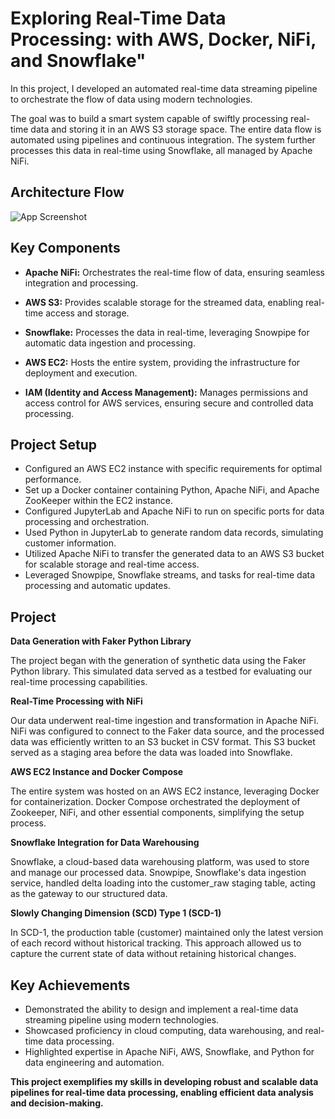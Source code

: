 
# Exploring Real-Time Data Processing: with AWS, Docker, NiFi, and Snowflake"

In this project, I developed an automated real-time data streaming pipeline to orchestrate the flow of data using modern technologies. 

The goal was to build a smart system capable of swiftly processing real-time data and storing it in an AWS S3 storage space. The entire data flow is automated using pipelines and continuous integration. The system further processes this data in real-time using Snowflake, all managed by Apache NiFi.





## Architecture Flow

![App Screenshot](https://github.com/VennapusaManoj1998/Developing-Real-Time-Data-Processing-with-AWS-Docker-NiFi-and-Snowflake./blob/main/Workflow.jpeg)


## Key Components


- **Apache NiFi:** Orchestrates the real-time flow of data, ensuring seamless integration and processing.

- **AWS S3:** Provides scalable storage for the streamed data, enabling real-time access and storage.

- **Snowflake:** Processes the data in real-time, leveraging Snowpipe for automatic data ingestion and processing.

- **AWS EC2:** Hosts the entire system, providing the infrastructure for deployment and execution.

- **IAM (Identity and Access Management):** Manages permissions and access control for AWS services, ensuring secure and controlled data processing.


## Project Setup

- Configured an AWS EC2 instance with specific requirements for optimal performance.
- Set up a Docker container containing Python, Apache NiFi, and Apache ZooKeeper within the EC2 instance.
- Configured JupyterLab and Apache NiFi to run on specific ports for data processing and orchestration.
- Used Python in JupyterLab to generate random data records, simulating customer information.
- Utilized Apache NiFi to transfer the generated data to an AWS S3 bucket for scalable storage and real-time access.
- Leveraged Snowpipe, Snowflake streams, and tasks for real-time data processing and automatic updates.
## Project 

**Data Generation with Faker Python Library**

The project began with the generation of synthetic data using the Faker Python library. This simulated data served as a testbed for evaluating our real-time processing capabilities.

**Real-Time Processing with NiFi**

Our data underwent real-time ingestion and transformation in Apache NiFi. NiFi was configured to connect to the Faker data source, and the processed data was efficiently written to an S3 bucket in CSV format. This S3 bucket served as a staging area before the data was loaded into Snowflake.

**AWS EC2 Instance and Docker Compose**

The entire system was hosted on an AWS EC2 instance, leveraging Docker for containerization. Docker Compose orchestrated the deployment of Zookeeper, NiFi, and other essential components, simplifying the setup process.

**Snowflake Integration for Data Warehousing**

Snowflake, a cloud-based data warehousing platform, was used to store and manage our processed data. Snowpipe, Snowflake's data ingestion service, handled delta loading into the customer_raw staging table, acting as the gateway to our structured data.

**Slowly Changing Dimension (SCD) Type 1 (SCD-1)**

In SCD-1, the production table (customer) maintained only the latest version of each record without historical tracking. This approach allowed us to capture the current state of data without retaining historical changes.


## Key Achievements

- Demonstrated the ability to design and implement a real-time data streaming pipeline using modern technologies.
- Showcased proficiency in cloud computing, data warehousing, and real-time data processing.
- Highlighted expertise in Apache NiFi, AWS, Snowflake, and Python for data engineering and automation.

**This project exemplifies my skills in developing robust and scalable data pipelines for real-time data processing, enabling efficient data analysis and decision-making.**



